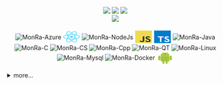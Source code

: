 <!--Hello
<h2><img src="https://emojis.slackmojis.com/emojis/images/1531849430/4246/blob-sunglasses.gif?1531849430" width="30"/> Hi There👋 , I'm MonRá! <img src="https://media.giphy.com/media/12oufCB0MyZ1Go/giphy.gif" width="50"><img src="https://i.giphy.com/9KawrQzIwdAYg.webp" width="50"></h2>
-->

<div>
  </p>
  <div align="center">
   <a href="https://www.facebook.com/ramon.chaib" target="_blank"><img src="https://img.shields.io/badge/-Facebook-%230077B5?style=for-the-badge&logo=facebook&logoColor=white" target="_blank"></a> 
  <a href="https://www.instagram.com/monrapps/" target="_blank"><img src="https://img.shields.io/badge/-Instagram-%23E4405F?style=for-the-badge&logo=instagram&logoColor=white" target="_blank"></a>
  <a href="https://www.linkedin.com/in/ramon-chaib-27007635/" target="_blank"><img src="https://img.shields.io/badge/-LinkedIn-%230077B5?style=for-the-badge&logo=linkedin&logoColor=white" target="_blank"></a>   
</div>

<div align="center">
  <img src="https://i.giphy.com/MM0Jrc8BHKx3y.webp">
</div>
  
 <div style="display: inline_block" align="center"><br>
  <img align="center" alt="MonRa-Azure" height="30" width="40" src="https://cdn.jsdelivr.net/gh/devicons/devicon/icons/azure/azure-original.svg">
  <img align="center" alt="MonRa-React" height="30" width="40" src="https://raw.githubusercontent.com/devicons/devicon/master/icons/react/react-original.svg">
  <img align="center" alt="MonRa-NodeJs" height="30" width="40" src="https://cdn.jsdelivr.net/gh/devicons/devicon/icons/nodejs/nodejs-original.svg">
  <img align="center" alt="MonRa-Js" height="30" width="40" src="https://raw.githubusercontent.com/devicons/devicon/master/icons/javascript/javascript-original.svg">     <img align="center" alt="MonRa-Ts" height="30" width="40" src="https://raw.githubusercontent.com/devicons/devicon/master/icons/typescript/typescript-original.svg">
  <img align="center" alt="MonRa-Java" height="30" width="40" src="https://cdn.jsdelivr.net/gh/devicons/devicon/icons/java/java-original.svg">
  <img align="center" alt="MonRa-C" height="30" width="40" src="https://cdn.jsdelivr.net/gh/devicons/devicon/icons/c/c-original.svg">
  <img align="center" alt="MonRa-CS" height="30" width="40" src="https://cdn.jsdelivr.net/gh/devicons/devicon/icons/csharp/csharp-original.svg">
  <img align="center" alt="MonRa-Cpp" height="30" width="40" src="https://cdn.jsdelivr.net/gh/devicons/devicon/icons/cplusplus/cplusplus-original.svg">
  <img align="center" alt="MonRa-QT" height="30" width="40" src="https://cdn.jsdelivr.net/gh/devicons/devicon/icons/qt/qt-original.svg">
  <img align="center" alt="MonRa-Linux" height="30" width="40" src="https://cdn.jsdelivr.net/gh/devicons/devicon/icons/linux/linux-original.svg">
  <img align="center" alt="MonRa-Mysql" height="30" width="40" src="https://cdn.jsdelivr.net/gh/devicons/devicon/icons/mysql/mysql-original.svg">
  <img align="center" alt="MonRa-Docker" height="30" width="40" src="https://cdn.jsdelivr.net/gh/devicons/devicon/icons/docker/docker-original.svg">  
  <img align="center" alt="MonRa-Android" height="30" width="40" src="https://github.com/devicons/devicon/blob/master/icons/android/android-original.svg">
  
</div>
</a>

</br>
<!--
[![github activity graph](https://activity-graph.herokuapp.com/graph?username=monrapps&theme=chartreuse-dark)](https://github.com/monrapps/)
-->
<div>
<details>
      <summary>more...</summary>
      
<!--
### <img src="https://media.giphy.com/media/VgCDAzcKvsR6OM0uWg/giphy.gif" width="50"> A little more about me...  

```javascript
const monra = {
    pronouns: "He" | "Him",
    code: ["any"],
    askMeAbout: ["any"],
    technologies: {
        backEnd: {
            js: ["any"],
        },
        mobileApp: {
            native: ["Android Development"]
        },
        devOps: ["AWS", "Docker🐳", "Route53", "Nginx"],
        databases: ["mongo", "MySql", "sqlite"],
        misc: ["Firebase", "Socket.IO", "selenium", "open-cv", "php", "SuiteApp"]
    },
    architecture: ["Serverless Architecture", "Progressive web applications", "Single page applications"],
    currentFocus: "Building Robots to ease opertations",
    funFact: "There are two ways to write error-free programs; only the third one works"
};
```
-->

---
<!--START_SECTION:waka-->
![Code Time](http://img.shields.io/badge/Code%20Time-1%2C338%20hrs%209%20mins-blue)

![Profile Views](http://img.shields.io/badge/Profile%20Views-0-blue)

![Lines of code](https://img.shields.io/badge/From%20Hello%20World%20I%27ve%20Written-5.0%20million%20lines%20of%20code-blue)

**🐱 My GitHub Data** 

> 📦 77.3 kB Used in GitHub's Storage 
 > 
> 🏆 4,608 Contributions in the Year 2025
 > 
> 🚫 Not Opted to Hire
 > 
> 📜 25 Public Repositories 
 > 
> 🔑 23 Private Repositories 
 > 
**I'm an Early 🐤** 

```text
🌞 Morning                9724 commits        ████████░░░░░░░░░░░░░░░░░   31.56 % 
🌆 Daytime                12857 commits       ██████████░░░░░░░░░░░░░░░   41.73 % 
🌃 Evening                4376 commits        ████░░░░░░░░░░░░░░░░░░░░░   14.20 % 
🌙 Night                  3851 commits        ███░░░░░░░░░░░░░░░░░░░░░░   12.50 % 
```
📅 **I'm Most Productive on Thursday** 

```text
Monday                   5619 commits        █████░░░░░░░░░░░░░░░░░░░░   18.24 % 
Tuesday                  5749 commits        █████░░░░░░░░░░░░░░░░░░░░   18.66 % 
Wednesday                5871 commits        █████░░░░░░░░░░░░░░░░░░░░   19.06 % 
Thursday                 6675 commits        █████░░░░░░░░░░░░░░░░░░░░   21.67 % 
Friday                   4305 commits        ███░░░░░░░░░░░░░░░░░░░░░░   13.97 % 
Saturday                 1475 commits        █░░░░░░░░░░░░░░░░░░░░░░░░   04.79 % 
Sunday                   1114 commits        █░░░░░░░░░░░░░░░░░░░░░░░░   03.62 % 
```


📊 **This Week I Spent My Time On** 

```text
🕑︎ Time Zone: America/Sao_Paulo

💬 Programming Languages: 
Python                   4 hrs 11 mins       ██████░░░░░░░░░░░░░░░░░░░   23.22 % 
Other                    4 hrs 9 mins        ██████░░░░░░░░░░░░░░░░░░░   22.99 % 
Markdown                 2 hrs 40 mins       ████░░░░░░░░░░░░░░░░░░░░░   14.82 % 
JavaScript               2 hrs 29 mins       ███░░░░░░░░░░░░░░░░░░░░░░   13.78 % 
JSON                     2 hrs 15 mins       ███░░░░░░░░░░░░░░░░░░░░░░   12.46 % 

🔥 Editors: 
Cursor                   18 hrs 3 mins       █████████████████████████   99.80 % 
VS Code                  2 mins              ░░░░░░░░░░░░░░░░░░░░░░░░░   00.20 % 

🐱‍💻 Projects: 
nlm-gww-watcher          12 hrs 20 mins      █████████████████░░░░░░░░   68.23 % 
gww-v6i                  3 hrs 46 mins       █████░░░░░░░░░░░░░░░░░░░░   20.91 % 
nlm-pro-backend          40 mins             █░░░░░░░░░░░░░░░░░░░░░░░░   03.70 % 
middleware_connector     28 mins             █░░░░░░░░░░░░░░░░░░░░░░░░   02.60 % 
wlm-infra                11 mins             ░░░░░░░░░░░░░░░░░░░░░░░░░   01.07 % 

💻 Operating System: 
WSL                      18 hrs 3 mins       █████████████████████████   99.80 % 
Windows                  2 mins              ░░░░░░░░░░░░░░░░░░░░░░░░░   00.20 % 
```

**I Mostly Code in C++** 

```text
C                        17 repos            ████░░░░░░░░░░░░░░░░░░░░░   17.89 % 
Python                   14 repos            ████░░░░░░░░░░░░░░░░░░░░░   14.74 % 
JavaScript               10 repos            ███░░░░░░░░░░░░░░░░░░░░░░   10.53 % 
Shell                    6 repos             ██░░░░░░░░░░░░░░░░░░░░░░░   06.32 % 
HTML                     6 repos             ██░░░░░░░░░░░░░░░░░░░░░░░   06.32 % 
```



**Timeline**

![Lines of Code chart](https://raw.githubusercontent.com/monrapps/monrapps/master/assets/bar_graph.png)


 Last Updated on 07/10/2025 14:22:51 UTC
<!--END_SECTION:waka-->
